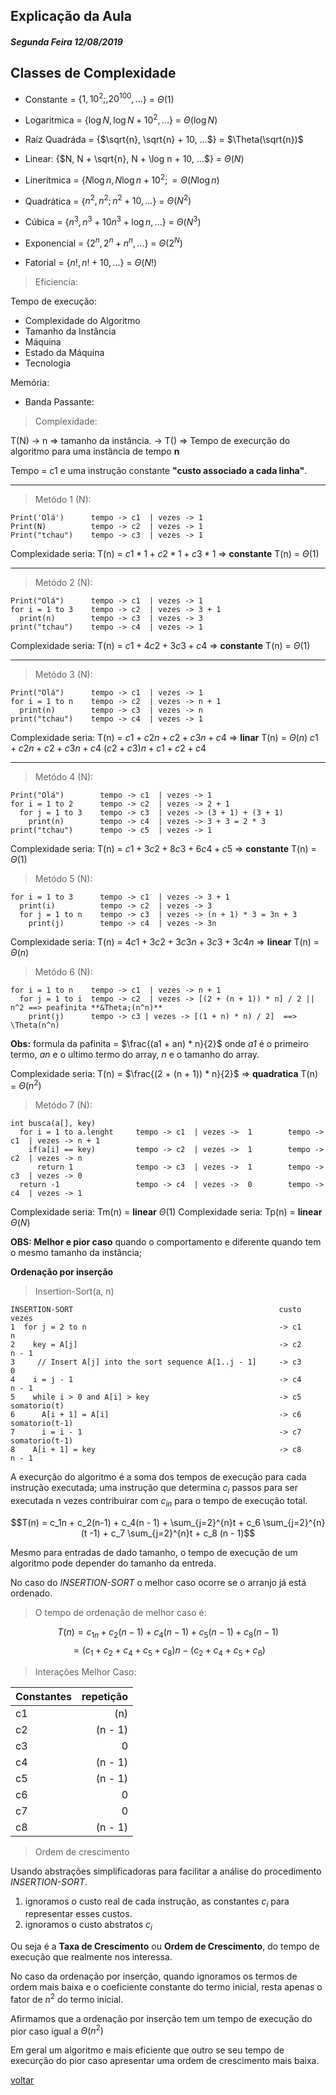 ## Explicação da Aula
##### Segunda Feira 12/08/2019

## Classes de Complexidade
* Constante = {$1, 10^2;, 20^{100}, ...$} = $\Theta(1)$

* Logaritmica = {$\log N, \log N + 10^2, ...$} = $\Theta(\log N)$

* Raíz Quadráda = {$\sqrt{n}, \sqrt{n} + 10, ...$} = $\Theta(\sqrt{n})$

* Linear: {$N, N + \sqrt{n}, N + \log n + 10, ...$} = $\Theta(N)$

* Linerítmica = {$N \log n, N \log n + 10^2; = \Theta(N \log n)$

* Quadrática = {$n^2, n^2; n^2 + 10, ...$} = $\Theta(N^2)$

* Cúbica = {$n^3, n^3 + 10n^3 + \log n, ...$} = $\Theta(N^3)$

* Exponencial = {$2^n, 2^n + n^n, ...$} = $\Theta(2^N)$

* Fatorial = {$n!, n! + 10, ...$} = $\Theta(N!)$

> Eficiencia:

Tempo de execução:

* Complexidade do Algoritmo
* Tamanho da Instância
* Máquina
* Estado da Máquina
* Tecnologia

Memória:

* Banda Passante:

> Complexidade:

T(N) -> n => tamanho da instância.
     -> T() => Tempo de execurção do algoritmo para uma
               instância de tempo **n**

Tempo = c1 e uma instrução constante **"custo associado a cada linha"**.

---

> Metódo 1 (N):

```
Print('Olá')      tempo -> c1  | vezes -> 1
Print(N)          tempo -> c2  | vezes -> 1
Print("tchau")    tempo -> c3  | vezes -> 1
```

Complexidade seria: T(n) = $c1 * 1 + c2 * 1 + c3 * 1$ => **constante** T(n) = $\Theta(1)$

---

> Metódo 2 (N):

```
Print("Olá")      tempo -> c1  | vezes -> 1
for i = 1 to 3    tempo -> c2  | vezes -> 3 + 1
  print(n)        tempo -> c3  | vezes -> 3
print("tchau")    tempo -> c4  | vezes -> 1
```

Complexidade seria: T(n) = $c1 + 4c2 + 3c3 + c4$ => **constante** T(n) = $\Theta(1)$

---

> Metódo 3 (N):

```
Print("Olá")      tempo -> c1  | vezes -> 1
for i = 1 to n    tempo -> c2  | vezes -> n + 1
  print(n)        tempo -> c3  | vezes -> n
print("tchau")    tempo -> c4  | vezes -> 1
```

Complexidade seria: T(n) = $c1 + c2n + c2 + c3n + c4$ => **linar** T(n) = $\Theta(n)$
$c1 + c2n + c2 + c3n + c4$
$(c2 + c3)n + c1 + c2 + c4$

---

> Metódo 4 (N):

```
Print("Olá")        tempo -> c1  | vezes -> 1
for i = 1 to 2      tempo -> c2  | vezes -> 2 + 1
  for j = 1 to 3    tempo -> c3  | vezes -> (3 + 1) + (3 + 1)
    print(n)        tempo -> c4  | vezes -> 3 + 3 = 2 * 3
print("tchau")      tempo -> c5  | vezes -> 1
```

Complexidade seria: T(n) = $c1 + 3c2 + 8c3 + 6c4 + c5$ => **constante** T(n) = $\Theta(1)$

> Metódo 5 (N):

```
for i = 1 to 3      tempo -> c1  | vezes -> 3 + 1
  print(i)          tempo -> c2  | vezes -> 3
  for j = 1 to n    tempo -> c3  | vezes -> (n + 1) * 3 = 3n + 3
    print(j)        tempo -> c4  | vezes -> 3n
```

Complexidade seria: T(n) = $4c1 + 3c2 + 3c3n + 3c3 + 3c4n$ => **linear** T(n) = $\Theta(n)$

> Metódo 6 (N):

```
for i = 1 to n    tempo -> c1  | vezes -> n + 1
  for j = 1 to i  tempo -> c2  | vezes -> [(2 + (n + 1)) * n] / 2 || n^2 ==> peafinita **&Theta;(n^n)**
    print(j)      tempo -> c3 | vezes -> [(1 + n) * n) / 2]  ==> \Theta(n^n)
```

**Obs:** formula da pafinita = $\frac{(a1 + an) * n}{2}$
onde *a1* é o primeiro termo, *an* e o ultimo termo do array, *n* e o tamanho do array.

Complexidade seria: T(n) = $\frac{(2 + (n + 1)) * n}{2}$ => **quadratica** T(n) = $\Theta(n^2)$

> Metódo 7 (N):

```                               melhor caso                     pior caso
int busca(a[], key)
  for i = 1 to a.lenght     tempo -> c1  | vezes ->  1        tempo -> c1  | vezes -> n + 1
    if(a[i] == key)         tempo -> c2  | vezes ->  1        tempo -> c2  | vezes -> n
      return 1              tempo -> c3  | vezes ->  1        tempo -> c3  | vezes -> 0
  return -1                 tempo -> c4  | vezes ->  0        tempo -> c4  | vezes -> 1

```

Complexidade seria: Tm(n) = **linear** $\Theta(1)$
Complexidade seria: Tp(n) = **linear** $\Theta(N)$

**OBS: Melhor e pior caso** quando o comportamento e diferente quando tem o mesmo tamanho da instância;

**Ordenação por inserção**

> Insertion-Sort(a, n)
```
INSERTION-SORT                                              custo         vezes
1  for j = 2 to n                                           -> c1           n
2    key = A[j]                                             -> c2         n - 1
3     // Insert A[j] into the sort sequence A[1..j - 1]     -> c3           0
4    i = j - 1                                              -> c4         n - 1
5    while i > 0 and A[i] > key                             -> c5       somatorio(t)
6      A[i + 1] = A[i]                                      -> c6       somatorio(t-1)
7      i = i - 1                                            -> c7       somatorio(t-1)
8    A[i + 1] = key                                         -> c8         n - 1

```

A execurção do algoritmo é a soma dos tempos de execução para cada instrução executada; uma instrução que determina $c_i$ passos para ser executada n vezes contribuirar com $c_{in}$ para o tempo de execução total.

$$T(n) = c_1n + c_2(n-1) + c_4(n - 1) + \sum_{j=2}^{n}t + c_6 \sum_{j=2}^{n}(t -1) + c_7 \sum_{j=2}^{n}t + c_8 (n - 1)$$

Mesmo para entradas de dado tamanho, o tempo de execução de um algoritmo pode depender do tamanho da entreda.

No caso do *INSERTION-SORT* o melhor caso ocorre se o arranjo já está ordenado.

> O tempo de ordenação de melhor caso é:

$$T(n) = c_{1n} + c_2(n - 1) + c_4(n - 1) + c_5(n - 1) + c_8(n - 1)$$
$$= (c_1 + c_2 + c_4 + c_5 + c_8) n - (c_2 + c_4 + c_5 + c_6) $$

> Interações Melhor Caso:

| Constantes | repetição |
| :--------- | --------: |
| c1         |       (n) |
| c2         |   (n - 1) |
| c3         |         0 |
| c4         |   (n - 1) |
| c5         |   (n - 1) |
| c6         |         0 |
| c7         |         0 |
| c8         |   (n - 1) |

> Ordem de crescimento

Usando abstrações simplificadoras para facilitar a análise do procedimento *INSERTION-SORT*.

1. ignoramos o custo real de cada instrução, as constantes $c_i$ para representar esses custos.
2. ignoramos o custo abstratos $c_i$

Ou seja é a **Taxa de Crescimento** ou **Ordem de Crescimento**, do tempo de execução que realmente nos interessa.

No caso da ordenação por inserção, quando ignoramos os termos de ordem mais baixa e o coeficiente constante do termo inicial, resta apenas o fator de $n^2$ do termo inicial.

Afirmamos que a ordenação por inserção tem um tempo de execução do pior caso igual a $\Theta(n^2)$

Em geral um algoritmo e mais eficiente que outro se seu tempo de execurção do pior caso apresentar uma ordem de crescimento mais baixa.

[voltar](../../../README.md)
